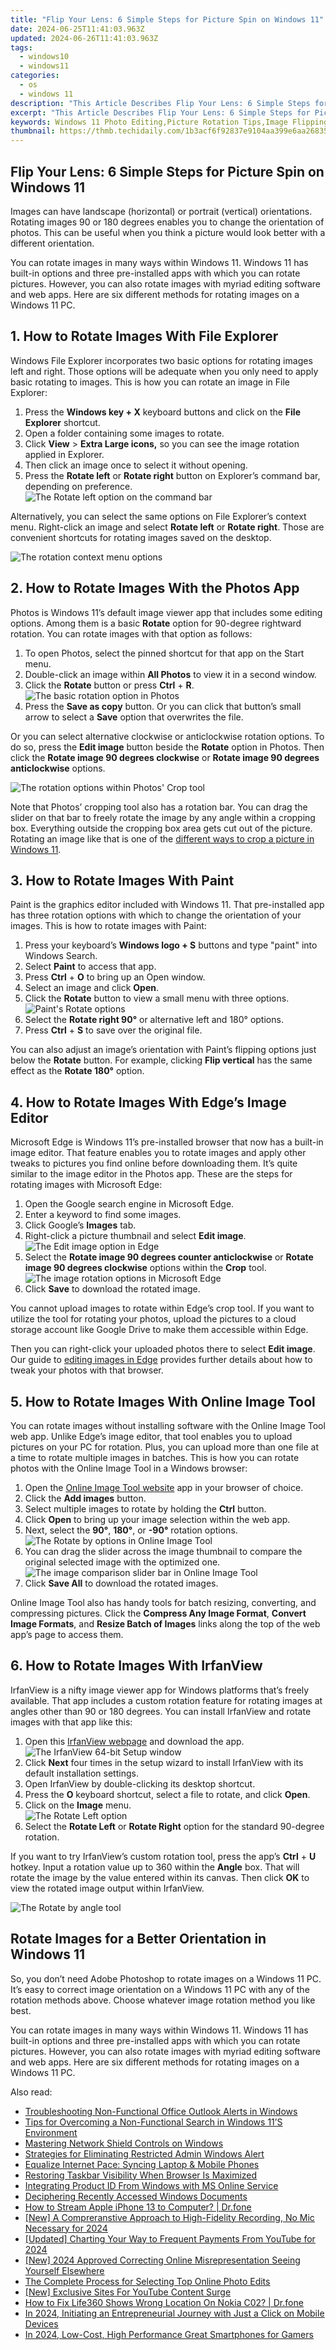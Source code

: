 ```yaml
---
title: "Flip Your Lens: 6 Simple Steps for Picture Spin on Windows 11"
date: 2024-06-25T11:41:03.963Z
updated: 2024-06-26T11:41:03.963Z
tags:
  - windows10
  - windows11
categories:
  - os
  - windows 11
description: "This Article Describes Flip Your Lens: 6 Simple Steps for Picture Spin on Windows 11"
excerpt: "This Article Describes Flip Your Lens: 6 Simple Steps for Picture Spin on Windows 11"
keywords: Windows 11 Photo Editing,Picture Rotation Tips,Image Flipping Guide,Lens Reversal Techniques,Win11 Photo Spinning,Windows Rotate Images,Simple Picture Upside-Down
thumbnail: https://thmb.techidaily.com/1b3acf6f92837e9104aa399e6aa268354b94b6b827af6bb095b68b19082ca48f.png
---
```


## Flip Your Lens: 6 Simple Steps for Picture Spin on Windows 11

 Images can have landscape (horizontal) or portrait (vertical) orientations. Rotating images 90 or 180 degrees enables you to change the orientation of photos. This can be useful when you think a picture would look better with a different orientation.

 You can rotate images in many ways within Windows 11\. Windows 11 has built-in options and three pre-installed apps with which you can rotate pictures. However, you can also rotate images with myriad editing software and web apps. Here are six different methods for rotating images on a Windows 11 PC.

## 1\. How to Rotate Images With File Explorer

 Windows File Explorer incorporates two basic options for rotating images left and right. Those options will be adequate when you only need to apply basic rotating to images. This is how you can rotate an image in File Explorer:

1. Press the **Windows key + X** keyboard buttons and click on the **File Explorer** shortcut.
2. Open a folder containing some images to rotate.
3. Click **View** \> **Extra Large icons,** so you can see the image rotation applied in Explorer.
4. Then click an image once to select it without opening.
5. Press the **Rotate left** or **Rotate right** button on Explorer’s command bar, depending on preference.  
![The Rotate left option on the command bar](https://static1.makeuseofimages.com/wordpress/wp-content/uploads/2023/08/rotate-left-command-bar-option.jpg)

 Alternatively, you can select the same options on File Explorer’s context menu. Right-click an image and select **Rotate left** or **Rotate right**. Those are convenient shortcuts for rotating images saved on the desktop.

![The rotation context menu options](https://static1.makeuseofimages.com/wordpress/wp-content/uploads/2023/08/rotation-context-menu-options.jpg)

## 2\. How to Rotate Images With the Photos App

 Photos is Windows 11’s default image viewer app that includes some editing options. Among them is a basic **Rotate** option for 90-degree rightward rotation. You can rotate images with that option as follows:

1. To open Photos, select the pinned shortcut for that app on the Start menu.
2. Double-click an image within **All Photos** to view it in a second window.
3. Click the **Rotate** button or press **Ctrl** \+ **R**.  
![The basic rotation option in Photos](https://static1.makeuseofimages.com/wordpress/wp-content/uploads/2023/08/rotation-option.jpg)
4. Press the **Save as copy** button. Or you can click that button’s small arrow to select a **Save** option that overwrites the file.

 Or you can select alternative clockwise or anticlockwise rotation options. To do so, press the **Edit image** button beside the **Rotate** option in Photos. Then click the **Rotate image 90 degrees clockwise** or **Rotate image 90 degrees anticlockwise** options.

![The rotation options within Photos' Crop tool](https://static1.makeuseofimages.com/wordpress/wp-content/uploads/2023/08/rotation-options-in-photos-crop-tool.jpg)

 Note that Photos’ cropping tool also has a rotation bar. You can drag the slider on that bar to freely rotate the image by any angle within a cropping box. Everything outside the cropping box area gets cut out of the picture. Rotating an image like that is one of the [different ways to crop a picture in Windows 11](https://www.makeuseof.com/crop-images-windows-11/).

## 3\. How to Rotate Images With Paint

 Paint is the graphics editor included with Windows 11\. That pre-installed app has three rotation options with which to change the orientation of your images. This is how to rotate images with Paint:

1. Press your keyboard’s **Windows logo + S** buttons and type "paint" into Windows Search.
2. Select **Paint** to access that app.
3. Press **Ctrl** \+ **O** to bring up an Open window.
4. Select an image and click **Open**.
5. Click the **Rotate** button to view a small menu with three options.  
![Paint's Rotate options](https://static1.makeuseofimages.com/wordpress/wp-content/uploads/2023/08/paint-s-rotate-options.jpg)
6. Select the **Rotate right 90°** or alternative left and 180° options.
7. Press **Ctrl** \+ **S** to save over the original file.

 You can also adjust an image’s orientation with Paint’s flipping options just below the **Rotate** button. For example, clicking **Flip vertical** has the same effect as the **Rotate 180°** option.

## 4\. How to Rotate Images With Edge’s Image Editor

 Microsoft Edge is Windows 11’s pre-installed browser that now has a built-in image editor. That feature enables you to rotate images and apply other tweaks to pictures you find online before downloading them. It’s quite similar to the image editor in the Photos app. These are the steps for rotating images with Microsoft Edge:

1. Open the Google search engine in Microsoft Edge.
2. Enter a keyword to find some images.
3. Click Google’s **Images** tab.
4. Right-click a picture thumbnail and select **Edit image**.  
![The Edit image option in Edge](https://static1.makeuseofimages.com/wordpress/wp-content/uploads/2023/08/edit-image-option.jpg)
5. Select the **Rotate image 90 degrees counter anticlockwise** or **Rotate image 90 degrees clockwise** options within the **Crop** tool.  
![The image rotation options in Microsoft Edge](https://static1.makeuseofimages.com/wordpress/wp-content/uploads/2023/08/rotation-options-in-edge.jpg)
6. Click **Save** to download the rotated image.

 You cannot upload images to rotate within Edge’s crop tool. If you want to utilize the tool for rotating your photos, upload the pictures to a cloud storage account like Google Drive to make them accessible within Edge.

 Then you can right-click your uploaded photos there to select **Edit image**. Our guide to [editing images in Edge](https://www.makeuseof.com/edit-images-edge-before-download/) provides further details about how to tweak your photos with that browser.

## 5\. How to Rotate Images With Online Image Tool

 You can rotate images without installing software with the Online Image Tool web app. Unlike Edge’s image editor, that tool enables you to upload pictures on your PC for rotation. Plus, you can upload more than one file at a time to rotate multiple images in batches. This is how you can rotate photos with the Online Image Tool in a Windows browser:

1. Open the [Online Image Tool website](https://www.onlineimagetool.com/en/rotate-png-jpg-webp-gif) app in your browser of choice.
2. Click the **Add images** button.
3. Select multiple images to rotate by holding the **Ctrl** button.
4. Click **Open** to bring up your image selection within the web app.
5. Next, select the **90°**, **180°**, or **\-90°** rotation options.  
![The Rotate by options in Online Image Tool](https://static1.makeuseofimages.com/wordpress/wp-content/uploads/2023/08/rotate-images-option.jpg)
6. You can drag the slider across the image thumbnail to compare the original selected image with the optimized one.  
![The image comparison slider bar in Online Image Tool](https://static1.makeuseofimages.com/wordpress/wp-content/uploads/2023/08/online-image-tool-image-comparison-tool.jpg)
7. Click **Save All** to download the rotated images.

 Online Image Tool also has handy tools for batch resizing, converting, and compressing pictures. Click the **Compress Any Image Format**, **Convert Image Formats**, and **Resize Batch of Images** links along the top of the web app’s page to access them.

## 6\. How to Rotate Images With IrfanView

 IrfanView is a nifty image viewer app for Windows platforms that’s freely available. That app includes a custom rotation feature for rotating images at angles other than 90 or 180 degrees. You can install IrfanView and rotate images with that app like this:

1. Open this [IrfanView webpage](https://www.irfanview.com/64bit.htm) and download the app.  
![The IrfanView 64-bit Setup window](https://static1.makeuseofimages.com/wordpress/wp-content/uploads/2023/08/irfanview-setup-window.jpg)
2. Click **Next** four times in the setup wizard to install IrfanView with its default installation settings.
3. Open IrfanView by double-clicking its desktop shortcut.
4. Press the **O** keyboard shortcut, select a file to rotate, and click **Open**.
5. Click on the **Image** menu.  
![The Rotate Left option](https://static1.makeuseofimages.com/wordpress/wp-content/uploads/2023/08/rotate-left-option.jpg)
6. Select the **Rotate Left** or **Rotate Right** option for the standard 90-degree rotation.

 If you want to try IrfanView’s custom rotation tool, press the app’s **Ctrl** \+ **U** hotkey. Input a rotation value up to 360 within the **Angle** box. That will rotate the image by the value entered within its canvas. Then click **OK** to view the rotated image output within IrfanView.

![The Rotate by angle tool](https://static1.makeuseofimages.com/wordpress/wp-content/uploads/2023/08/rotate-by-angle-tool.jpg)

## Rotate Images for a Better Orientation in Windows 11

 So, you don’t need Adobe Photoshop to rotate images on a Windows 11 PC. It’s easy to correct image orientation on a Windows 11 PC with any of the rotation methods above. Choose whatever image rotation method you like best.

 You can rotate images in many ways within Windows 11\. Windows 11 has built-in options and three pre-installed apps with which you can rotate pictures. However, you can also rotate images with myriad editing software and web apps. Here are six different methods for rotating images on a Windows 11 PC.

<span class="atpl-alsoreadstyle">Also read:</span>
<div><ul>
<li><a href="https://win11.techidaily.com/troubleshooting-non-functional-office-outlook-alerts-in-windows/"><u>Troubleshooting Non-Functional Office Outlook Alerts in Windows</u></a></li>
<li><a href="https://win11.techidaily.com/tips-for-overcoming-a-non-functional-search-in-windows-11s-environment/"><u>Tips for Overcoming a Non-Functional Search in Windows 11’S Environment</u></a></li>
<li><a href="https://win11.techidaily.com/mastering-network-shield-controls-on-windows/"><u>Mastering Network Shield Controls on Windows</u></a></li>
<li><a href="https://win11.techidaily.com/strategies-for-eliminating-restricted-admin-windows-alert/"><u>Strategies for Eliminating Restricted Admin Windows Alert</u></a></li>
<li><a href="https://win11.techidaily.com/equalize-internet-pace-syncing-laptop-and-mobile-phones/"><u>Equalize Internet Pace: Syncing Laptop & Mobile Phones</u></a></li>
<li><a href="https://win11.techidaily.com/restoring-taskbar-visibility-when-browser-is-maximized/"><u>Restoring Taskbar Visibility When Browser Is Maximized</u></a></li>
<li><a href="https://win11.techidaily.com/integrating-product-id-from-windows-with-ms-online-service/"><u>Integrating Product ID From Windows with MS Online Service</u></a></li>
<li><a href="https://win11.techidaily.com/deciphering-recently-accessed-windows-documents/"><u>Deciphering Recently Accessed Windows Documents</u></a></li>
<li><a href="https://screen-mirror.techidaily.com/how-to-stream-apple-iphone-13-to-computer-drfone-by-drfone-ios/"><u>How to Stream Apple iPhone 13 to Computer? | Dr.fone</u></a></li>
<li><a href="https://facebook-record-videos.techidaily.com/new-a-compreranstive-approach-to-high-fidelity-recording-no-mic-necessary-for-2024/"><u>[New] A Compreranstive Approach to High-Fidelity Recording, No Mic Necessary for 2024</u></a></li>
<li><a href="https://facebook-record-videos.techidaily.com/updated-charting-your-way-to-frequent-payments-from-youtube-for-2024/"><u>[Updated] Charting Your Way to Frequent Payments From YouTube for 2024</u></a></li>
<li><a href="https://facebook-video-recording.techidaily.com/new-2024-approved-correcting-online-misrepresentation-seeing-yourself-elsewhere/"><u>[New] 2024 Approved  Correcting Online Misrepresentation  Seeing Yourself Elsewhere</u></a></li>
<li><a href="https://vp-tips.techidaily.com/the-complete-process-for-selecting-top-online-photo-edits/"><u>The Complete Process for Selecting Top Online Photo Edits</u></a></li>
<li><a href="https://some-knowledge.techidaily.com/new-exclusive-sites-for-youtube-content-surge/"><u>[New] Exclusive Sites For YouTube Content Surge</u></a></li>
<li><a href="https://fake-location.techidaily.com/how-to-fix-life360-shows-wrong-location-on-nokia-c02-drfone-by-drfone-virtual-android/"><u>How to Fix Life360 Shows Wrong Location On Nokia C02? | Dr.fone</u></a></li>
<li><a href="https://youtube-stream.techidaily.com/in-2024-initiating-an-entrepreneurial-journey-with-just-a-click-on-mobile-devices/"><u>In 2024, Initiating an Entrepreneurial Journey with Just a Click on Mobile Devices</u></a></li>
<li><a href="https://on-screen-recording.techidaily.com/in-2024-low-cost-high-performance-great-smartphones-for-gamers/"><u>In 2024, Low-Cost, High Performance  Great Smartphones for Gamers</u></a></li>
</ul></div>

<ins class="adsbygoogle"
      style="display:block"
      data-ad-client="ca-pub-7571918770474297"
      data-ad-slot="8358498916"
      data-ad-format="auto"
      data-full-width-responsive="true"></ins>